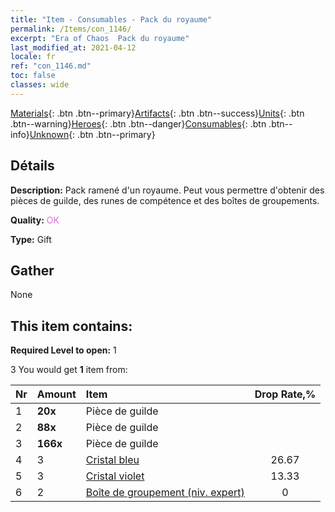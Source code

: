 ```yaml
---
title: "Item - Consumables - Pack du royaume"
permalink: /Items/con_1146/
excerpt: "Era of Chaos  Pack du royaume"
last_modified_at: 2021-04-12
locale: fr
ref: "con_1146.md"
toc: false
classes: wide
---
```

 [Materials](/fr/Items/){: .btn .btn--primary}[Artifacts](/fr/Items/Artifacts/){: .btn .btn--success}[Units](/fr/Items/Units/){: .btn .btn--warning}[Heroes](/fr/Items/Heroes/){: .btn .btn--danger}[Consumables](/fr/Items/Consumables/){: .btn .btn--info}[Unknown](/fr/Items/Unknown/){: .btn .btn--primary}

## Détails
 **Description:** Pack ramené d'un royaume. Peut vous permettre d'obtenir des pièces de guilde, des runes de compétence et des boîtes de groupements.

 **Quality:** <span style="color: #DA70D6">OK</span>

 **Type:** Gift

## Gather

  None

## This item contains:

 **Required Level to open:** 1

 3 You would get **1** item  from:

  | Nr | Amount |     Item    | Drop Rate,% |
  |:---|:-------|:------------|:---------:|
  | 1 |  **20x** | Pièce de guilde |  | 26.67 | 
  | 2 |  **88x** | Pièce de guilde |  | 20 | 
  | 3 |  **166x** | Pièce de guilde |  | 13.33 | 
  | 4 | 3 | [Cristal bleu](/fr/Items/con_716/) | 26.67 | 
  | 5 | 3 | [Cristal violet](/fr/Items/con_720/) | 13.33 | 
  | 6 | 2 | [Boîte de groupement (niv. expert)](/fr/Items/con_773/) | 0 | 
